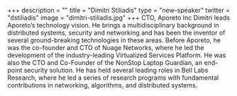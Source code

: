 +++
description = ""
title = "Dimitri Stiliadis"
type = "new-speaker"
twitter = "dstiliadis"
image = "dimitri-stiliadis.jpg"
+++
CTO, Aporeto Inc
Dimitri leads Aporeto’s technology vision. He brings a multidisciplinary background in distributed systems, security and networking and has been the inventor of several ground-breaking technologies in these areas. Before Aporeto, he was the co-founder and CTO of Nuage Networks, where he led the development of the industry-leading Virtualized Services Platform. He was also the CTO and Co-Founder of the NonStop Laptop Guardian, an end-point security solution. He has held several leading roles in Bell Labs Research, where he led a series of research programs with fundamental contributions in networking, algorithms, and distributed systems.